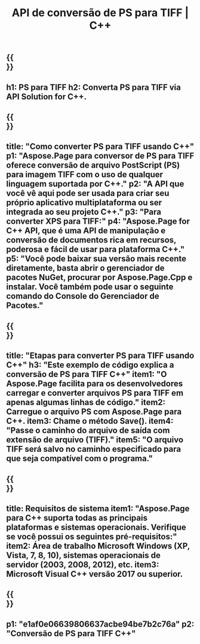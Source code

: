 ﻿---
translation: true
template: /_templates/_conversion-child-cpp.md
title: API de conversão de PS para TIFF | C++
url: /cpp/conversion/ps-to-tiff/
description: Conversão de PS para TIFF fornecida por Aspose.Page para solução de API C++. Funciona em C++ Runtime Environment para Windows de 32 bits, Windows de 64 bits e Linux de 64 bits.
informat: PS
outformat: TIFF
otherformats: XPS EPS
---

{{<section banner>}}
---
h1: PS para TIFF
h2: Converta PS para TIFF via API Solution for C++.
---

{{<section overview>}}
---
title: "Como converter PS para TIFF usando C++"
p1: "Aspose.Page para conversor de PS para TIFF oferece conversão de arquivo PostScript (PS) para imagem TIFF com o uso de qualquer linguagem suportada por C++."
p2: "A API que você vê aqui pode ser usada para criar seu próprio aplicativo multiplataforma ou ser integrada ao seu projeto C++."
p3: "Para converter XPS para TIFF:"
p4: "Aspose.Page for C++ API, que é uma API de manipulação e conversão de documentos rica em recursos, poderosa e fácil de usar para plataforma C++."
p5: "Você pode baixar sua versão mais recente diretamente, basta abrir o gerenciador de pacotes NuGet, procurar por Aspose.Page.Cpp e instalar. Você também pode usar o seguinte comando do Console do Gerenciador de Pacotes."
---

{{<section feature1>}}
---
title: "Etapas para converter PS para TIFF usando C++"
h3: "Este exemplo de código explica a conversão de PS para TIFF C++"
item1: "O Aspose.Page facilita para os desenvolvedores carregar e converter arquivos PS para TIFF em apenas algumas linhas de código."
item2: Carregue o arquivo PS com Aspose.Page para C++.
item3: Chame o método Save().
item4: "Passe o caminho do arquivo de saída com extensão de arquivo (TIFF)."
item5: "O arquivo TIFF será salvo no caminho especificado para que seja compatível com o programa."
---

{{<section feature2>}}
---
title: Requisitos de sistema
item1: "Aspose.Page para C++ suporta todas as principais plataformas e sistemas operacionais. Verifique se você possui os seguintes pré-requisitos:"
item2: Área de trabalho Microsoft Windows (XP, Vista, 7, 8, 10), sistemas operacionais de servidor (2003, 2008, 2012), etc.
item3: Microsoft Visual C++ versão 2017 ou superior.
---

{{<section gist>}}
---
p1: "e1af0e06639806637acbe94be7b2c76a"
p2: "Conversão de PS para TIFF C++"
---
